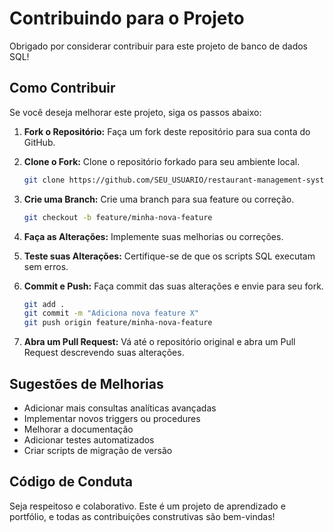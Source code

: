 # Contribuindo para o Projeto

Obrigado por considerar contribuir para este projeto de banco de dados SQL!

## Como Contribuir

Se você deseja melhorar este projeto, siga os passos abaixo:

1. **Fork o Repositório:** Faça um fork deste repositório para sua conta do GitHub.

2. **Clone o Fork:** Clone o repositório forkado para seu ambiente local.

   ```bash
   git clone https://github.com/SEU_USUARIO/restaurant-management-system.git
   ```

3. **Crie uma Branch:** Crie uma branch para sua feature ou correção.

   ```bash
   git checkout -b feature/minha-nova-feature
   ```

4. **Faça as Alterações:** Implemente suas melhorias ou correções.

5. **Teste suas Alterações:** Certifique-se de que os scripts SQL executam sem erros.

6. **Commit e Push:** Faça commit das suas alterações e envie para seu fork.

   ```bash
   git add .
   git commit -m "Adiciona nova feature X"
   git push origin feature/minha-nova-feature
   ```

7. **Abra um Pull Request:** Vá até o repositório original e abra um Pull Request descrevendo suas alterações.

## Sugestões de Melhorias

- Adicionar mais consultas analíticas avançadas
- Implementar novos triggers ou procedures
- Melhorar a documentação
- Adicionar testes automatizados
- Criar scripts de migração de versão

## Código de Conduta

Seja respeitoso e colaborativo. Este é um projeto de aprendizado e portfólio, e todas as contribuições construtivas são bem-vindas!

